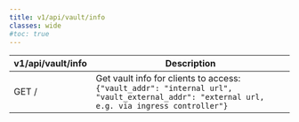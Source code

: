 ```yaml
---
title: v1/api/vault/info
classes: wide
#toc: true
---
```


|v1/api/vault/info | Description                        |
|-------|--------------------------------------|
| GET / | Get vault info for clients to access: `{"vault_addr": "internal url", "vault_external_addr": "external url, e.g. via ingress controller"}`  |
